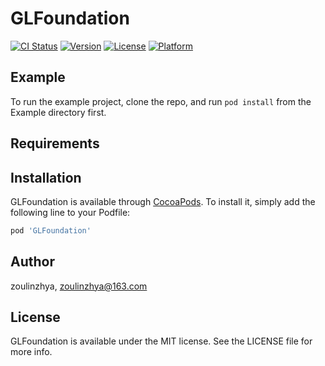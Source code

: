 # GLFoundation

[![CI Status](http://img.shields.io/travis/zoulinzhya/GLFoundation.svg?style=flat)](https://travis-ci.org/zoulinzhya/GLFoundation)
[![Version](https://img.shields.io/cocoapods/v/GLFoundation.svg?style=flat)](http://cocoapods.org/pods/GLFoundation)
[![License](https://img.shields.io/cocoapods/l/GLFoundation.svg?style=flat)](http://cocoapods.org/pods/GLFoundation)
[![Platform](https://img.shields.io/cocoapods/p/GLFoundation.svg?style=flat)](http://cocoapods.org/pods/GLFoundation)

## Example

To run the example project, clone the repo, and run `pod install` from the Example directory first.

## Requirements

## Installation

GLFoundation is available through [CocoaPods](http://cocoapods.org). To install
it, simply add the following line to your Podfile:

```ruby
pod 'GLFoundation'
```

## Author

zoulinzhya, zoulinzhya@163.com

## License

GLFoundation is available under the MIT license. See the LICENSE file for more info.

